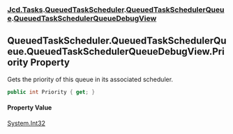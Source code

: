 ### [Jcd.Tasks](Jcd.Tasks.md 'Jcd.Tasks').[QueuedTaskScheduler](Jcd.Tasks.QueuedTaskScheduler.md 'Jcd.Tasks.QueuedTaskScheduler').[QueuedTaskSchedulerQueue](Jcd.Tasks.QueuedTaskScheduler.QueuedTaskSchedulerQueue.md 'Jcd.Tasks.QueuedTaskScheduler.QueuedTaskSchedulerQueue').[QueuedTaskSchedulerQueueDebugView](Jcd.Tasks.QueuedTaskScheduler.QueuedTaskSchedulerQueue.QueuedTaskSchedulerQueueDebugView.md 'Jcd.Tasks.QueuedTaskScheduler.QueuedTaskSchedulerQueue.QueuedTaskSchedulerQueueDebugView')

## QueuedTaskScheduler.QueuedTaskSchedulerQueue.QueuedTaskSchedulerQueueDebugView.Priority Property

Gets the priority of this queue in its associated scheduler.

```csharp
public int Priority { get; }
```

#### Property Value
[System.Int32](https://docs.microsoft.com/en-us/dotnet/api/System.Int32 'System.Int32')